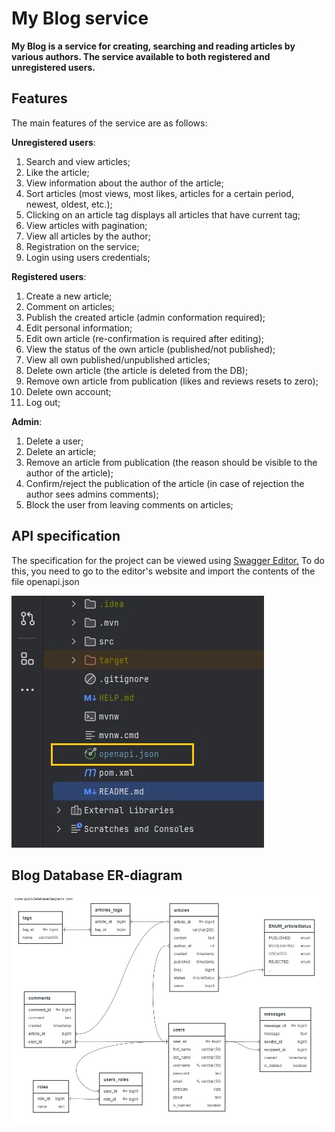 # My Blog service

**My Blog is a service for creating, searching and reading articles by various authors. 
The service available to both registered and unregistered users.**

## Features

The main features of the service are as follows:

**Unregistered users**:

1. Search and view articles;
2. Like the article;
3. View information about the author of the article;
4. Sort articles (most views, most likes, articles for a certain period, newest, oldest, etc.);
5. Clicking on an article tag displays all articles that have current tag;
6. View articles with pagination;
7. View all articles by the author;
8. Registration on the service;
9. Login using users credentials;

**Registered users**:

1. Create a new article;
2. Comment on articles;
3. Publish the created article (admin conformation required);
4. Edit personal information;
5. Edit own article (re-confirmation is required after editing);
6. View the status of the own article (published/not published);
7. View all own published/unpublished articles;
8. Delete own article (the article is deleted from the DB);
9. Remove own article from publication (likes and reviews resets to zero);
10. Delete own account;
11. Log out;

**Admin**:

1. Delete a user;
2. Delete an article;
3. Remove an article from publication (the reason should be visible to the author of the article);
4. Confirm/reject the publication of the article (in case of rejection the author sees admins comments);
5. Block the user from leaving comments on articles; 

## API specification

The specification for the project can be viewed using [Swagger Editor.](https://editor.swagger.io/)
To do this, you need to go to the editor's website and import the contents of the file openapi.json


![IDEA-fragment](mainApp/src/main/resources/static/images/openapi.jpeg)


## Blog Database ER-diagram

![er-diagram](mainApp/src/main/resources/static/images/erDiagram.jpeg)
